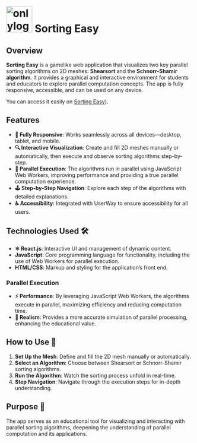 

# <img src="https://github.com/user-attachments/assets/cb3f682f-fa34-4b29-9d75-52fbaf7b6bb9" alt="onlylogo" width="70"/>   Sorting Easy
 

## Overview

**Sorting Easy** is a gamelike web application that visualizes two key parallel sorting algorithms on 2D meshes: **Shearsort** and the **Schnorr-Shamir algorithm**. It provides a graphical and interactive environment for students and educators to explore parallel computation concepts. The app is fully responsive, accessible, and can be used on any device. 

You can access it easily on [Sorting Easy](https://sortingeasy.netlify.app)).

## Features
- **📱 Fully Responsive**: Works seamlessly across all devices—desktop, tablet, and mobile.
- **🔍 Interactive Visualization**: Create and fill 2D meshes manually or automatically, then execute and observe sorting algorithms step-by-step.
- **🚀 Parallel Execution**: The algorithms run in parallel using JavaScript Web Workers, improving performance and providing a true parallel computation experience.
- **🕹️ Step-by-Step Navigation**: Explore each step of the algorithms with detailed explanations.
- **♿ Accessibility**: Integrated with UserWay to ensure accessibility for all users.


## Technologies Used 🛠️
- **⚛️ React.js**: Interactive UI and management of dynamic content.
- **JavaScript**: Core programming language for functionality, including the use of Web Workers for parallel execution.
- **HTML/CSS**: Markup and styling for the application’s front end.

### Parallel Execution
- **⚡ Performance**: By leveraging JavaScript Web Workers, the algorithms execute in parallel, maximizing efficiency and reducing computation time.
- **🎯 Realism**: Provides a more accurate simulation of parallel processing, enhancing the educational value.

## How to Use 🚀
1. **Set Up the Mesh**: Define and fill the 2D mesh manually or automatically.
2. **Select an Algorithm**: Choose between Shearsort or Schnorr-Shamir sorting algorithms.
3. **Run the Algorithm**: Watch the sorting process unfold in real-time.
4. **Step Navigation**: Navigate through the execution steps for in-depth understanding.

## Purpose 🎯
The app serves as an educational tool for visualizing and interacting with parallel sorting algorithms, deepening the understanding of parallel computation and its applications.


